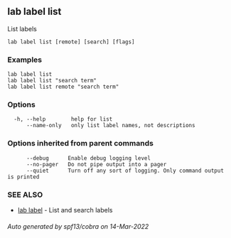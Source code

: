## lab label list

List labels

```
lab label list [remote] [search] [flags]
```

### Examples

```
lab label list
lab label list "search term"
lab label list remote "search term"
```

### Options

```
  -h, --help        help for list
      --name-only   only list label names, not descriptions
```

### Options inherited from parent commands

```
      --debug      Enable debug logging level
      --no-pager   Do not pipe output into a pager
      --quiet      Turn off any sort of logging. Only command output is printed
```

### SEE ALSO

* [lab label](lab_label.md)	 - List and search labels

###### Auto generated by spf13/cobra on 14-Mar-2022
